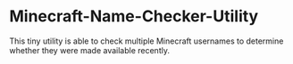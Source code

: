 # Minecraft-Name-Checker-Utility
This tiny utility is able to check multiple Minecraft usernames to determine whether they were made available recently.
 
